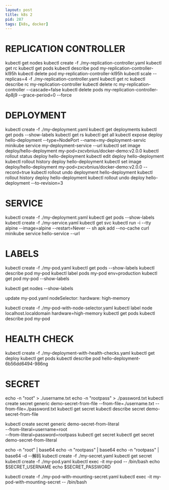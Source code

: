 ```yaml
---
layout: post
title: k8s 2
pid: 287
tags: [k8s, docker]
---
```


# REPLICATION CONTROLLER

kubectl get nodes
kubectl create -f ./my-replication-controller.yaml
kubectl get rc
kubectl get pods
kubectl describe pod my-replication-controller-kl95h
kubectl delete pod my-replication-controller-kl95h
kubectl scale --replicas=4 -f ./my-replication-controller.yaml
kubectl get rc
kubectl describe rc my-replication-controller
kubectl delete rc my-replication-controller --cascade=false
kubectl delete pods my-replication-controller-4p8j9 --grace-period=0 --force

# DEPLOYMENT

kubectl create -f ./my-deployment.yaml
kubectl get deployments
kubectl get pods --show-labels
kubectl get rs
kubectl get all
kubectl expose deploy hello-deployment --type=NodePort --name=my-deployment-servic
minikube service my-deployment-service --url
kubectl set image deploy/hello-deployment my-pod=zxcvbnius/docker-demo:v2.0.0
kubectl rollout status deploy hello-deployment
kubectl edit deploy hello-deployment
kubectl rollout history deploy hello-deployment
kubectl set image deploy/hello-deployment my-pod=zxcvbnius/docker-demo:v2.0.0 --record=true
kubectl rollout undo deployment hello-deployment
kubectl rollout history deploy hello-deployment
kubectl rollout undo deploy hello-deployment --to-revision=3

# SERVICE

kubectl create -f ./my-deployment.yaml
kubectl get pods --show-labels
kubectl create -f ./my-service.yaml 
kubectl get svc
kubectl run -i --tty alpine --image=alpine --restart=Never -- sh
apk add --no-cache curl
minikube service hello-service --url

# LABELS

kubectl create -f ./my-pod.yaml
kubectl get pods --show-labels
kubectl describe pod my-pod
kubectl label pods my-pod env=production
kubectl get pod my-pod --show-labels

kubectl get nodes --show-labels

update my-pod.yaml
  nodeSelector:
    hardware: high-memory

kubectl create -f ./my-pod-with-node-selector.yaml
kubectl label node localhost.localdomain hardware=high-memory
kubectl get pods
kubectl describe pod my-pod

# HEALTH CHECK

kubectl create -f ./my-deployment-with-health-checks.yaml
kubectl get deploy
kubectl get pods
kubectl describe pod hello-deployment-6b56dd6494-986ng

# SECRET

echo -n "root" > ./username.txt
echo -n "rootpass" > ./password.txt
kubectl create secret generic demo-secret-from-file --from-file=./username.txt --from-file=./password.txt
kubectl get secret
kubectl describe secret demo-secret-from-file

kubectl create secret generic demo-secret-from-literal \
--from-literal=username=root \
--from-literal=password=rootpass
kubectl get secret
kubectl get secret demo-secret-from-literal

echo -n "root" | base64
echo -n "rootpass" | base64
echo -n "rootpass" | base64 -d --解码
kubectl create -f ./my-secret.yaml
kubectl get secret
kubectl create -f ./my-pod.yaml
kubectl exec -it my-pod -- /bin/bash
echo $SECRET_USERNAME
echo $SECRET_PASSWORD

kubectl create -f ./my-pod-with-mounting-secret.yaml
kubectl exec -it my-pod-with-mounting-secret -- /bin/bash

